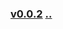 ### [v0.0.2](https://github.com/littleflute/english/edit/master/voa/learningenglish/Science_Technology/readme.md) [..](..)
